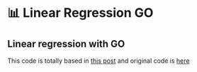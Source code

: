 #  :bar_chart: Linear Regression GO

## Linear regression with GO

This code is totally based in [this post](https://devthoughts.tech/posts/linear-regression-with-go) and original code is [here](https://gitlab.com/devthoughts/code/tree/master/linear-regression-with-go)
